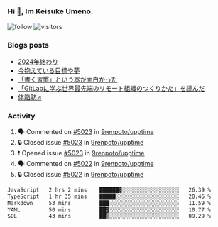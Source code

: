 ### Hi 👋, Im Keisuke Umeno.

<!--
**9renpoto/9renpoto** is a ✨ _special_ ✨ repository because its `README.md` (this file) appears on your GitHub profile.

Here are some ideas to get you started:

- 🔭 I’m currently working on ...
- 🌱 I’m currently learning ...
- 👯 I’m looking to collaborate on ...
- 🤔 I’m looking for help with ...
- 💬 Ask me about ...
- 📫 How to reach me: ...
- 😄 Pronouns: ...
- ⚡ Fun fact: ...
-->

![follow](https://img.shields.io/github/followers/9renpoto?label=Follow&style=social)
![visitors](https://komarev.com/ghpvc/?username=9renpoto&label=Profile%20views&color=0e75b6&style=flat)

### Blogs posts

<!-- BLOG-POST-LIST:START -->
- [2024年終わり](https://9renpoto.win/entry/2024/12/31/2024-end)
- [今抱えている目標や夢](https://9renpoto.win/entry/2024/12/02/objective)
- [「書く習慣」という本が面白かった](https://9renpoto.win/entry/2024/11/11/leave_a_feeling_sad)
- [「GitLabに学ぶ世界最先端のリモート組織のつくりかた」を読んだ](https://9renpoto.win/entry/2024/09/10/remote_organization)
- [体脂肪↗](https://9renpoto.win/entry/2024/08/12/gaining_fat)
<!-- BLOG-POST-LIST:END -->

### Activity

<!--START_SECTION:activity-->
1. 🗣 Commented on [#5023](https://github.com/9renpoto/upptime/issues/5023#issuecomment-2568336453) in [9renpoto/upptime](https://github.com/9renpoto/upptime)
2. 🔒 Closed issue [#5023](https://github.com/9renpoto/upptime/issues/5023) in [9renpoto/upptime](https://github.com/9renpoto/upptime)
3. ❗ Opened issue [#5023](https://github.com/9renpoto/upptime/issues/5023) in [9renpoto/upptime](https://github.com/9renpoto/upptime)
4. 🗣 Commented on [#5022](https://github.com/9renpoto/upptime/issues/5022#issuecomment-2567390705) in [9renpoto/upptime](https://github.com/9renpoto/upptime)
5. 🔒 Closed issue [#5022](https://github.com/9renpoto/upptime/issues/5022) in [9renpoto/upptime](https://github.com/9renpoto/upptime)
<!--END_SECTION:activity-->

<!--START_SECTION:waka-->

```txt
JavaScript   2 hrs 2 mins    ██████▓░░░░░░░░░░░░░░░░░░   26.39 %
TypeScript   1 hr 35 mins    █████░░░░░░░░░░░░░░░░░░░░   20.46 %
Markdown     53 mins         ███░░░░░░░░░░░░░░░░░░░░░░   11.59 %
YAML         50 mins         ██▓░░░░░░░░░░░░░░░░░░░░░░   10.77 %
SQL          43 mins         ██▒░░░░░░░░░░░░░░░░░░░░░░   09.29 %
```

<!--END_SECTION:waka-->
